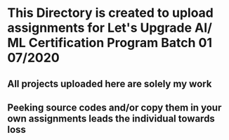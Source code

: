 # This Directory is created to upload assignments for Let's Upgrade AI/ ML Certification Program Batch 01 07/2020

## All projects uploaded here are solely my work  

## Peeking source codes and/or copy them in your own assignments leads the individual towards loss

